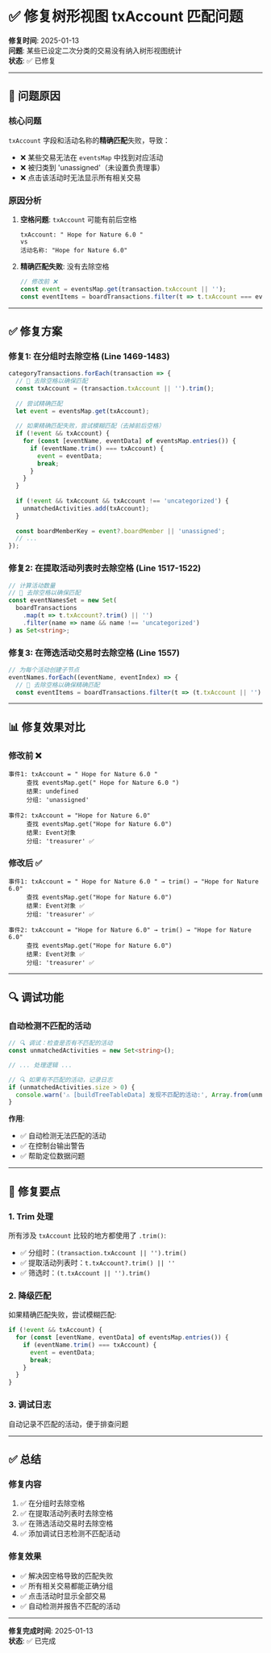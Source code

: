 # ✅ 修复树形视图 txAccount 匹配问题

**修复时间**: 2025-01-13  
**问题**: 某些已设定二次分类的交易没有纳入树形视图统计  
**状态**: ✅ 已修复

---

## 🎯 问题原因

### 核心问题

`txAccount` 字段和活动名称的**精确匹配**失败，导致：
- ❌ 某些交易无法在 `eventsMap` 中找到对应活动
- ❌ 被归类到 'unassigned'（未设置负责理事）
- ❌ 点击该活动时无法显示所有相关交易

### 原因分析

1. **空格问题**: `txAccount` 可能有前后空格
   ```
   txAccount: " Hope for Nature 6.0 "
   vs
   活动名称: "Hope for Nature 6.0"
   ```

2. **精确匹配失败**: 没有去除空格
   ```typescript
   // 修改前 ❌
   const event = eventsMap.get(transaction.txAccount || '');
   const eventItems = boardTransactions.filter(t => t.txAccount === eventName);
   ```

---

## ✅ 修复方案

### 修复1: 在分组时去除空格 (Line 1469-1483)

```typescript
categoryTransactions.forEach(transaction => {
  // 🔧 去除空格以确保匹配
  const txAccount = (transaction.txAccount || '').trim();
  
  // 尝试精确匹配
  let event = eventsMap.get(txAccount);
  
  // 如果精确匹配失败，尝试模糊匹配（去掉前后空格）
  if (!event && txAccount) {
    for (const [eventName, eventData] of eventsMap.entries()) {
      if (eventName.trim() === txAccount) {
        event = eventData;
        break;
      }
    }
  }
  
  if (!event && txAccount && txAccount !== 'uncategorized') {
    unmatchedActivities.add(txAccount);
  }
  
  const boardMemberKey = event?.boardMember || 'unassigned';
  // ...
});
```

### 修复2: 在提取活动列表时去除空格 (Line 1517-1522)

```typescript
// 计算活动数量
// 🔧 去除空格以确保匹配
const eventNamesSet = new Set(
  boardTransactions
    .map(t => t.txAccount?.trim() || '')
    .filter(name => name && name !== 'uncategorized')
) as Set<string>;
```

### 修复3: 在筛选活动交易时去除空格 (Line 1557)

```typescript
// 为每个活动创建子节点
eventNames.forEach((eventName, eventIndex) => {
  // 🔧 去除空格以确保精确匹配
  const eventItems = boardTransactions.filter(t => (t.txAccount || '').trim() === eventName);
```

---

## 📊 修复效果对比

### 修改前 ❌

```
事件1: txAccount = " Hope for Nature 6.0 "
     查找 eventsMap.get(" Hope for Nature 6.0 ")
     结果: undefined
     分组: 'unassigned'

事件2: txAccount = "Hope for Nature 6.0"
     查找 eventsMap.get("Hope for Nature 6.0")
     结果: Event对象
     分组: 'treasurer' ✅
```

### 修改后 ✅

```
事件1: txAccount = " Hope for Nature 6.0 " → trim() → "Hope for Nature 6.0"
     查找 eventsMap.get("Hope for Nature 6.0")
     结果: Event对象 ✅
     分组: 'treasurer' ✅

事件2: txAccount = "Hope for Nature 6.0" → trim() → "Hope for Nature 6.0"
     查找 eventsMap.get("Hope for Nature 6.0")
     结果: Event对象 ✅
     分组: 'treasurer' ✅
```

---

## 🔍 调试功能

### 自动检测不匹配的活动

```typescript
// 🔍 调试：检查是否有不匹配的活动
const unmatchedActivities = new Set<string>();

// ... 处理逻辑 ...

// 🔍 如果有不匹配的活动，记录日志
if (unmatchedActivities.size > 0) {
  console.warn('⚠️ [buildTreeTableData] 发现不匹配的活动:', Array.from(unmatchedActivities));
}
```

**作用**:
- ✅ 自动检测无法匹配的活动
- ✅ 在控制台输出警告
- ✅ 帮助定位数据问题

---

## 🎯 修复要点

### 1. Trim 处理

所有涉及 `txAccount` 比较的地方都使用了 `.trim()`:
- ✅ 分组时：`(transaction.txAccount || '').trim()`
- ✅ 提取活动列表时：`t.txAccount?.trim() || ''`
- ✅ 筛选时：`(t.txAccount || '').trim()`

### 2. 降级匹配

如果精确匹配失败，尝试模糊匹配:
```typescript
if (!event && txAccount) {
  for (const [eventName, eventData] of eventsMap.entries()) {
    if (eventName.trim() === txAccount) {
      event = eventData;
      break;
    }
  }
}
```

### 3. 调试日志

自动记录不匹配的活动，便于排查问题

---

## ✅ 总结

### 修复内容

1. ✅ 在分组时去除空格
2. ✅ 在提取活动列表时去除空格
3. ✅ 在筛选活动交易时去除空格
4. ✅ 添加调试日志检测不匹配活动

### 修复效果

- ✅ 解决因空格导致的匹配失败
- ✅ 所有相关交易都能正确分组
- ✅ 点击活动时显示全部交易
- ✅ 自动检测并报告不匹配的活动

---

**修复完成时间**: 2025-01-13  
**状态**: ✅ 已完成

